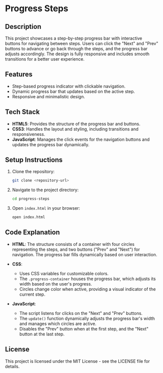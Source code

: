 # Progress Steps

## Description
This project showcases a step-by-step progress bar with interactive buttons for navigating between steps. Users can click the "Next" and "Prev" buttons to advance or go back through the steps, and the progress bar adjusts accordingly. The design is fully responsive and includes smooth transitions for a better user experience.

## Features
- Step-based progress indicator with clickable navigation.
- Dynamic progress bar that updates based on the active step.
- Responsive and minimalistic design.
  
## Tech Stack
- **HTML5**: Provides the structure of the progress bar and buttons.
- **CSS3**: Handles the layout and styling, including transitions and responsiveness.
- **JavaScript**: Manages the click events for the navigation buttons and updates the progress bar dynamically.

## Setup Instructions
1. Clone the repository:
    ```bash
    git clone <repository-url>
    ```
2. Navigate to the project directory:
    ```bash
    cd progress-steps
    ```
3. Open `index.html` in your browser:
    ```bash
    open index.html
    ```

## Code Explanation
- **HTML**: The structure consists of a container with four circles representing the steps, and two buttons ("Prev" and "Next") for navigation. The progress bar fills dynamically based on user interaction.
  
- **CSS**: 
  - Uses CSS variables for customizable colors.
  - The `.progress-container` houses the progress bar, which adjusts its width based on the user's progress.
  - Circles change color when active, providing a visual indicator of the current step.

- **JavaScript**: 
  - The script listens for clicks on the "Next" and "Prev" buttons.
  - The `update()` function dynamically adjusts the progress bar's width and manages which circles are active.
  - Disables the "Prev" button when at the first step, and the "Next" button at the last step.

## License
This project is licensed under the MIT License - see the LICENSE file for details.

